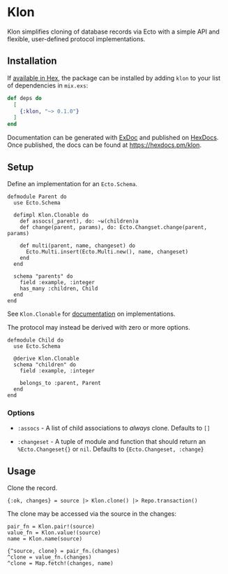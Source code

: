 # Klon

Klon simplifies cloning of database records via Ecto with a simple API and flexible, user-defined protocol implementations.

## Installation

If [available in Hex](https://hex.pm/docs/publish), the package can be installed
by adding `klon` to your list of dependencies in `mix.exs`:

```elixir
def deps do
  [
    {:klon, "~> 0.1.0"}
  ]
end
```

Documentation can be generated with [ExDoc](https://github.com/elixir-lang/ex_doc)
and published on [HexDocs](https://hexdocs.pm). Once published, the docs can
be found at <https://hexdocs.pm/klon>.

<!-- MDOC -->

## Setup

Define an implementation for an `Ecto.Schema`.

    defmodule Parent do
      use Ecto.Schema

      defimpl Klon.Clonable do
        def assocs(_parent), do: ~w(children)a
        def change(parent, params), do: Ecto.Changset.change(parent, params)

        def multi(parent, name, changeset) do
          Ecto.Multi.insert(Ecto.Multi.new(), name, changeset)
        end
      end

      schema "parents" do
        field :example, :integer
        has_many :children, Child
      end
    end

See `Klon.Clonable` for [documentation](lib/klon/clonable.ex) on implementations.

The protocol may instead be derived with zero or more options.

    defmodule Child do
      use Ecto.Schema

      @derive Klon.Clonable
      schema "children" do
        field :example, :integer

        belongs_to :parent, Parent
      end
    end

### Options

- `:assocs` - A list of child associations to _always_ clone. Defaults to `[]`

- `:changeset` - A tuple of module and function that should return an `%Ecto.Changeset{}` or `nil`.
  Defaults to `{Ecto.Changeset, :change}`

## Usage

Clone the record.

    {:ok, changes} = source |> Klon.clone() |> Repo.transaction()

The clone may be accessed via the source in the changes:

    pair_fn = Klon.pair!(source)
    value_fn = Klon.value!(source)
    name = Klon.name(source)

    {^source, clone} = pair_fn.(changes)
    ^clone = value_fn.(changes)
    ^clone = Map.fetch!(changes, name)

<!-- MDOC -->
